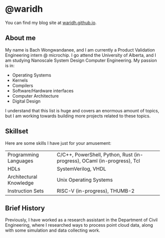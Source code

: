 # @waridh

You can find my blog site at [waridh.github.io](https://waridh.github.io/).

## About me

My name is Bach Wongwandanee, and I am currently a Product Validation Engineering intern @ microchip. I go attend
the University of Alberta, and I am studying Nanoscale System Design Computer Engineering. My passion is in:

- Operating Systems
- Kernels
- Compilers
- Software/Hardware interfaces
- Computer Architecture
- Digital Design

I understand that this list is huge and covers an enormous amount of topics, but I am working towards building more projects related to these topics.

## Skillset

Here are some skills I have just for your amusement:

|  |  |
| --- | --- |
| Programming Languages | C/C++, PowerShell, Python, Rust (in-progress), OCaml (in-progress), Tcl |
| HDLs | SystemVerilog, VHDL |
| Architectural Knowledge | Unix Operating Systems |
| Instruction Sets | RISC-V (in-progress), THUMB-2 |

## Brief History

Previously, I have worked as a research assistant in the Department of Civil Engineering, where I researched
ways to process point cloud data, along with some simulation and data collecting work.
